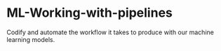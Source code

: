 # ML-Working-with-pipelines
Codify and automate the workflow it takes to produce with our machine learning models.
